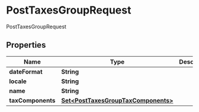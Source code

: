 

# PostTaxesGroupRequest

PostTaxesGroupRequest

## Properties

| Name | Type | Description | Notes |
|------------ | ------------- | ------------- | -------------|
|**dateFormat** | **String** |  |  [optional] |
|**locale** | **String** |  |  [optional] |
|**name** | **String** |  |  [optional] |
|**taxComponents** | [**Set&lt;PostTaxesGroupTaxComponents&gt;**](PostTaxesGroupTaxComponents.md) |  |  [optional] |



